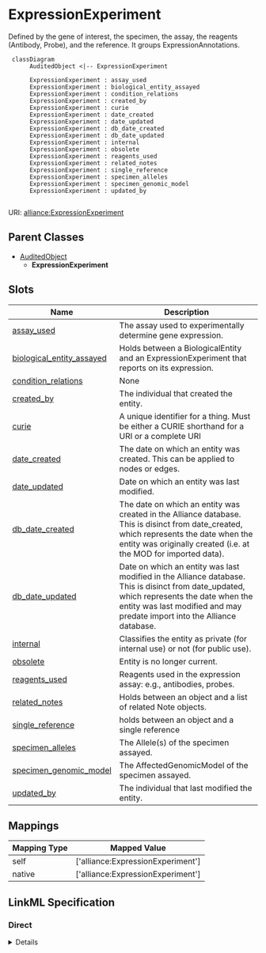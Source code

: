 # ExpressionExperiment

Defined by the gene of interest, the specimen, the assay, the reagents (Antibody, Probe), and the reference. It groups ExpressionAnnotations.


```mermaid
 classDiagram
      AuditedObject <|-- ExpressionExperiment
      
      ExpressionExperiment : assay_used
      ExpressionExperiment : biological_entity_assayed
      ExpressionExperiment : condition_relations
      ExpressionExperiment : created_by
      ExpressionExperiment : curie
      ExpressionExperiment : date_created
      ExpressionExperiment : date_updated
      ExpressionExperiment : db_date_created
      ExpressionExperiment : db_date_updated
      ExpressionExperiment : internal
      ExpressionExperiment : obsolete
      ExpressionExperiment : reagents_used
      ExpressionExperiment : related_notes
      ExpressionExperiment : single_reference
      ExpressionExperiment : specimen_alleles
      ExpressionExperiment : specimen_genomic_model
      ExpressionExperiment : updated_by
      

```



URI: [alliance:ExpressionExperiment](http://alliancegenome.org/ExpressionExperiment)


## Parent Classes

* [AuditedObject](AuditedObject.md)
    * **ExpressionExperiment**




<!-- no inheritance hierarchy -->


## Slots

| Name | Description  |
| ---  | ---  |
| [assay_used](assay_used.md) | The assay used to experimentally determine gene expression. |
| [biological_entity_assayed](biological_entity_assayed.md) | Holds between a BiologicalEntity and an ExpressionExperiment that reports on its expression. |
| [condition_relations](condition_relations.md) | None |
| [created_by](created_by.md) | The individual that created the entity. |
| [curie](curie.md) | A unique identifier for a thing. Must be either a CURIE shorthand for a URI or a complete URI |
| [date_created](date_created.md) | The date on which an entity was created. This can be applied to nodes or edges. |
| [date_updated](date_updated.md) | Date on which an entity was last modified. |
| [db_date_created](db_date_created.md) | The date on which an entity was created in the Alliance database.  This is disinct from date_created, which represents the date when the entity was originally created (i.e. at the MOD for imported data). |
| [db_date_updated](db_date_updated.md) | Date on which an entity was last modified in the Alliance database.  This is disinct from date_updated, which represents the date when the entity was last modified and may predate import into the Alliance database. |
| [internal](internal.md) | Classifies the entity as private (for internal use) or not (for public use). |
| [obsolete](obsolete.md) | Entity is no longer current. |
| [reagents_used](reagents_used.md) | Reagents used in the expression assay: e.g., antibodies, probes. |
| [related_notes](related_notes.md) | Holds between an object and a list of related Note objects. |
| [single_reference](single_reference.md) | holds between an object and a single reference |
| [specimen_alleles](specimen_alleles.md) | The Allele(s) of the specimen assayed. |
| [specimen_genomic_model](specimen_genomic_model.md) | The AffectedGenomicModel of the specimen assayed. |
| [updated_by](updated_by.md) | The individual that last modified the entity. |


## Mappings

| Mapping Type | Mapped Value |
| ---  | ---  |
| self | ['alliance:ExpressionExperiment'] |
| native | ['alliance:ExpressionExperiment'] |




## LinkML Specification

<!-- TODO: investigate https://stackoverflow.com/questions/37606292/how-to-create-tabbed-code-blocks-in-mkdocs-or-sphinx -->

### Direct

<details>
```yaml
name: ExpressionExperiment
description: Defined by the gene of interest, the specimen, the assay, the reagents
  (Antibody, Probe), and the reference. It groups ExpressionAnnotations.
notes:
- Specimens are defined by their AGM and/or alleles (or gel lane at MGI).
from_schema: https://github.com/alliance-genome/agr_persistent_schema/src/schema/expression.yaml
is_a: AuditedObject
slots:
- curie
- single_reference
- biological_entity_assayed
- assay_used
- reagents_used
- specimen_genomic_model
- specimen_alleles
- condition_relations
- related_notes
slot_usage:
  curie:
    name: curie
    domain_of:
    - OntologyTerm
    - PhenotypeAnnotation
    - DiseaseAnnotation
    - BiologicalEntity
    - BiologicalEntityDTO
    - Chromosome
    - Assembly
    - Identifier
    - Figure
    - Image
    - Laboratory
    - InformationContentEntity
    - Reference
    - Resource
    - ModCorpusAssociation
    - GeneInteraction
    - ExpressionExperiment
    - GeneNomenclatureSet
    required: true
rules:
- postconditions:
    description: At least one of biological_entity_assayed or reagents_used should
      be populated.
    any_of:
    - slot_conditions:
        biological_entity_assayed:
          name: biological_entity_assayed
          required: true
    - slot_conditions:
        reagents_used:
          name: reagents_used
          required: true

```
</details>

### Induced

<details>
```yaml
name: ExpressionExperiment
description: Defined by the gene of interest, the specimen, the assay, the reagents
  (Antibody, Probe), and the reference. It groups ExpressionAnnotations.
notes:
- Specimens are defined by their AGM and/or alleles (or gel lane at MGI).
from_schema: https://github.com/alliance-genome/agr_persistent_schema/src/schema/expression.yaml
is_a: AuditedObject
slot_usage:
  curie:
    name: curie
    domain_of:
    - OntologyTerm
    - PhenotypeAnnotation
    - DiseaseAnnotation
    - BiologicalEntity
    - BiologicalEntityDTO
    - Chromosome
    - Assembly
    - Identifier
    - Figure
    - Image
    - Laboratory
    - InformationContentEntity
    - Reference
    - Resource
    - ModCorpusAssociation
    - GeneInteraction
    - ExpressionExperiment
    - GeneNomenclatureSet
    required: true
attributes:
  curie:
    name: curie
    description: A unique identifier for a thing. Must be either a CURIE shorthand
      for a URI or a complete URI
    from_schema: https://github.com/alliance-genome/agr_curation_schema/core.yaml
    multivalued: false
    identifier: true
    alias: curie
    owner: ExpressionExperiment
    domain_of:
    - OntologyTerm
    - PhenotypeAnnotation
    - DiseaseAnnotation
    - BiologicalEntity
    - BiologicalEntityDTO
    - Chromosome
    - Assembly
    - Identifier
    - Figure
    - Image
    - Laboratory
    - InformationContentEntity
    - Reference
    - Resource
    - ModCorpusAssociation
    - GeneInteraction
    - ExpressionExperiment
    - GeneNomenclatureSet
    range: uriorcurie
    required: true
  single_reference:
    name: single_reference
    description: holds between an object and a single reference
    from_schema: https://github.com/alliance-genome/agr_curation_schema/core.yaml
    multivalued: false
    alias: single_reference
    owner: ExpressionExperiment
    domain_of:
    - SourceVariantLocation
    - VariantLocation
    - PhenotypeAnnotation
    - DiseaseAnnotation
    - ConditionRelation
    - Figure
    - GeneToGeneOrthologyCurated
    - ExpressionExperiment
    - FunctionalGeneSet
    range: Reference
  biological_entity_assayed:
    name: biological_entity_assayed
    description: Holds between a BiologicalEntity and an ExpressionExperiment that
      reports on its expression.
    notes:
    - 'The BiologicalEntity will usually be a Gene, but there are exceptions to this
      norm at most MODs. FB: some expression for genomic insertions that reflect nearby
      regulatory region activity for unknown gene(s). MGI: some expression data for
      "other feature type" WB: some expression for sequence features (WBsf). ZFIN:
      some expression using antibodies with unknown target. Antibody is a BiologicalEntity'
    from_schema: https://github.com/alliance-genome/agr_persistent_schema/src/schema/expression.yaml
    domain: ExpressionExperiment
    multivalued: false
    alias: biological_entity_assayed
    owner: ExpressionExperiment
    domain_of:
    - ExpressionExperiment
    range: BiologicalEntity
  assay_used:
    name: assay_used
    description: The assay used to experimentally determine gene expression.
    from_schema: https://github.com/alliance-genome/agr_persistent_schema/src/schema/expression.yaml
    domain: ExpressionExperiment
    alias: assay_used
    owner: ExpressionExperiment
    domain_of:
    - ExpressionExperiment
    range: MMOTerm
  reagents_used:
    name: reagents_used
    description: 'Reagents used in the expression assay: e.g., antibodies, probes.'
    notes:
    - I'm assuming that specifying Reagent below will allow for objects that have
      the Reagent mixin.
    from_schema: https://github.com/alliance-genome/agr_persistent_schema/src/schema/expression.yaml
    domain: ExpressionExperiment
    multivalued: true
    alias: reagents_used
    owner: ExpressionExperiment
    domain_of:
    - ExpressionExperiment
    range: Reagent
  specimen_genomic_model:
    name: specimen_genomic_model
    description: The AffectedGenomicModel of the specimen assayed.
    from_schema: https://github.com/alliance-genome/agr_persistent_schema/src/schema/expression.yaml
    domain: ExpressionExperiment
    multivalued: false
    alias: specimen_genomic_model
    owner: ExpressionExperiment
    domain_of:
    - ExpressionExperiment
    range: AffectedGenomicModel
  specimen_alleles:
    name: specimen_alleles
    description: The Allele(s) of the specimen assayed.
    from_schema: https://github.com/alliance-genome/agr_persistent_schema/src/schema/expression.yaml
    domain: ExpressionExperiment
    multivalued: true
    alias: specimen_alleles
    owner: ExpressionExperiment
    domain_of:
    - ExpressionExperiment
    range: Allele
  condition_relations:
    name: condition_relations
    from_schema: https://github.com/alliance-genome/agr_persistent_schema/phenotypeAndDiseaseAnnotation.yaml
    multivalued: true
    alias: condition_relations
    owner: ExpressionExperiment
    domain_of:
    - PhenotypeAnnotation
    - DiseaseAnnotation
    - ExpressionExperiment
    range: ConditionRelation
  related_notes:
    name: related_notes
    description: Holds between an object and a list of related Note objects.
    notes:
    - The original name suggested for this slot was simply notes, but I think that
      label is reserved in LinkML for internal descriptions of objects, hence the
      related_notes label used here.
    from_schema: https://github.com/alliance-genome/agr_curation_schema/core.yaml
    multivalued: true
    alias: related_notes
    owner: ExpressionExperiment
    domain_of:
    - Variant
    - DiseaseAnnotation
    - Gene
    - Antibody
    - ExpressionExperiment
    - ExpressionAnnotation
    range: Note
  created_by:
    name: created_by
    description: The individual that created the entity.
    from_schema: https://github.com/alliance-genome/agr_curation_schema/core.yaml
    domain: AuditedObject
    multivalued: false
    alias: created_by
    owner: ExpressionExperiment
    domain_of:
    - AuditedObject
    range: Person
  date_created:
    name: date_created
    description: The date on which an entity was created. This can be applied to nodes
      or edges.
    from_schema: https://github.com/alliance-genome/agr_curation_schema/core.yaml
    aliases:
    - creation_date
    exact_mappings:
    - dct:createdOn
    - WIKIDATA_PROPERTY:P577
    alias: date_created
    owner: ExpressionExperiment
    domain_of:
    - AuditedObject
    - AuditedObjectDTO
    range: datetime
  updated_by:
    name: updated_by
    description: The individual that last modified the entity.
    from_schema: https://github.com/alliance-genome/agr_curation_schema/core.yaml
    domain: AuditedObject
    multivalued: false
    alias: updated_by
    owner: ExpressionExperiment
    domain_of:
    - AuditedObject
    range: Person
  date_updated:
    name: date_updated
    description: Date on which an entity was last modified.
    from_schema: https://github.com/alliance-genome/agr_curation_schema/core.yaml
    aliases:
    - date_last_modified
    alias: date_updated
    owner: ExpressionExperiment
    domain_of:
    - AuditedObject
    - AuditedObjectDTO
    range: datetime
  db_date_created:
    name: db_date_created
    description: The date on which an entity was created in the Alliance database.  This
      is disinct from date_created, which represents the date when the entity was
      originally created (i.e. at the MOD for imported data).
    from_schema: https://github.com/alliance-genome/agr_curation_schema/core.yaml
    alias: db_date_created
    owner: ExpressionExperiment
    domain_of:
    - AuditedObject
    - AuditedObjectDTO
    range: datetime
  db_date_updated:
    name: db_date_updated
    description: Date on which an entity was last modified in the Alliance database.  This
      is disinct from date_updated, which represents the date when the entity was
      last modified and may predate import into the Alliance database.
    from_schema: https://github.com/alliance-genome/agr_curation_schema/core.yaml
    alias: db_date_updated
    owner: ExpressionExperiment
    domain_of:
    - AuditedObject
    - AuditedObjectDTO
    range: datetime
  internal:
    name: internal
    description: Classifies the entity as private (for internal use) or not (for public
      use).
    notes:
    - Default value is true.
    from_schema: https://github.com/alliance-genome/agr_curation_schema/core.yaml
    alias: internal
    owner: ExpressionExperiment
    domain_of:
    - AuditedObject
    - AuditedObjectDTO
    range: boolean
    required: true
  obsolete:
    name: obsolete
    description: Entity is no longer current.
    notes:
    - Obsolete entities are preserved in the database for posterity but should not
      be publicly displayed.
    from_schema: https://github.com/alliance-genome/agr_curation_schema/core.yaml
    alias: obsolete
    owner: ExpressionExperiment
    domain_of:
    - AuditedObject
    - AuditedObjectDTO
    range: boolean
rules:
- postconditions:
    description: At least one of biological_entity_assayed or reagents_used should
      be populated.
    any_of:
    - slot_conditions:
        biological_entity_assayed:
          name: biological_entity_assayed
          required: true
    - slot_conditions:
        reagents_used:
          name: reagents_used
          required: true

```
</details>